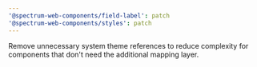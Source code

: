 ```yaml
---
'@spectrum-web-components/field-label': patch
'@spectrum-web-components/styles': patch
---
```


Remove unnecessary system theme references to reduce complexity for components that don't need the additional mapping layer.
